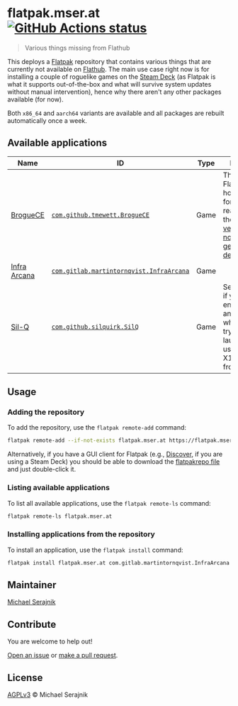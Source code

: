 # flatpak.mser.at [![GitHub Actions status][actions-status-badge]][actions-status]

> Various things missing from Flathub

This deploys a [Flatpak][flatpak] repository that contains various things that
are currently not available on [Flathub][flathub]. The main use case right now
is for installing a couple of roguelike games on the [Steam Deck][steam-deck]
(as Flatpak is what it supports out-of-the-box and what will survive system
updates without manual intervention), hence why there aren't any other packages
available (for now).

Both `x86_64` and `aarch64` variants are available and all packages are rebuilt
automatically once a week.

## Available applications

| Name                                     | ID                                                           | Type | Notes                                                                                                            |
|------------------------------------------|------------------------------------------------------------- |------| ---------------------------------------------------------------------------------------------------------------- |
| [BrogueCE][app-brogue-ce-website]        | [`com.github.tmewett.BrogueCE`][app-brogue-ce]               | Game | This _is_ on Flathub; however, for some reason the [latest version is not getting deployed][app-brogue-ce-issue] |
| [Infra Arcana][app-infra-arcana-website] | [`com.gitlab.martintornqvist.InfraArcana`][app-infra-arcana] | Game |                                                                                                                  |
| [Sil-Q][app-sil-q-website]               | [`com.github.silquirk.SilQ`][app-sil-q]                      | Game | See [here][app-sil-q-using-x11] if you encounter an error when trying to launch using the X11 frontend           |

## Usage

### Adding the repository

To add the repository, use the `flatpak remote-add` command:

```sh
flatpak remote-add --if-not-exists flatpak.mser.at https://flatpak.mser.at/index.flatpakrepo
```

Alternatively, if you have a GUI client for Flatpak (e.g.,
[Discover][discover], if you are using a Steam Deck) you should be able to
download the [flatpakrepo file][flatpakrepo-file] and just double-click it.

[discover]: https://apps.kde.org/de/discover/
[flatpakrepo-file]: https://flatpak.mser.at/index.flatpakrepo

### Listing available applications

To list all available applications, use the `flatpak remote-ls` command:

```sh
flatpak remote-ls flatpak.mser.at
```

### Installing applications from the repository

To install an application, use the `flatpak install` command:

```sh
flatpak install flatpak.mser.at com.gitlab.martintornqvist.InfraArcana
```

## Maintainer

[Michael Serajnik][maintainer]

## Contribute

You are welcome to help out!

[Open an issue][issues] or [make a pull request][pull-requests].

## License

[AGPLv3][license] © Michael Serajnik

[app-brogue-ce]: https://github.com/flathub/com.github.tmewett.BrogueCE/
[app-brogue-ce-issue]: https://github.com/flathub/com.github.tmewett.BrogueCE/issues/17
[app-brogue-ce-website]: https://github.com/tmewett/BrogueCE
[app-infra-arcana]: https://github.com/mserajnik/flatpak.mser.at/tree/master/apps/com.gitlab.martintornqvist.InfraArcana
[app-infra-arcana-website]: https://sites.google.com/site/infraarcana/
[app-sil-q]: https://github.com/mserajnik/flatpak.mser.at/tree/master/apps/com.github.silquirk.SilQ
[app-sil-q-website]: https://github.com/sil-quirk/sil-q
[app-sil-q-using-x11]: https://github.com/mserajnik/flatpak.mser.at/tree/master/apps/com.github.silquirk.SilQ#using-the-x11-frontend
[flathub]: https://flathub.org/
[flatpak]: https://flatpak.org/
[steam-deck]: https://www.steamdeck.com/

[actions-status]: https://github.com/mserajnik/flatpak.mser.at/actions
[actions-status-badge]: https://github.com/mserajnik/flatpak.mser.at/actions/workflows/build-and-deploy.yaml/badge.svg
[issues]: https://github.com/mserajnik/flatpak.mser.at/issues
[license]: https://github.com/mserajnik/flatpak.mser.at/blob/master/LICENSE
[maintainer]: https://github.com/mserajnik
[pull-requests]: https://github.com/mserajnik/flatpak.mser.at/pulls
